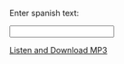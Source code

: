<script src="https://ajax.googleapis.com/ajax/libs/jquery/3.3.1/jquery.min.js"></script>

<p>Enter spanish text:</p>
<p><input type="text" id="spanishPhrase"> </p>

<a href="https://audio1.spanishdict.com/audio?detect_lang=true&text=oso&format=mp3" id="downloadLink" target="_blank" rel="noopener noreferrer">Listen and Download MP3</a>
 
<script>
 
function speakSpanish() { 

   var val = $('#spanishPhrase').val();
   if (val) 
        location="https://audio1.spanishdict.com/audio?detect_lang=true&text="+val.replace(/\s+/g, '-').toLowerCase()+"&format=mp3";
}

$('#spanishPhrase').on('keypress', function (e) {
         if(e.which === 13){

            //Disable textbox to prevent multiple submit
            $(this).attr("disabled", "disabled");

            //Do Stuff, submit, etc..
            $("downloadLink").trigger("click");
            window.open(https://audio1.spanishdict.com/audio?detect_lang=true&text="+$('#spanishPhrase').val().replace(/\s+/g, '-').toLowerCase()+"&format=mp3", "_blank");

            //Enable the textbox again if needed.
            $(this).removeAttr("disabled");
         }
   });
   
$('#spanishPhrase').on('input',function(e){
    $("#downloadLink").attr("href", "https://audio1.spanishdict.com/audio?detect_lang=true&text="+$('#spanishPhrase').val().replace(/\s+/g, '-').toLowerCase()+"&format=mp3");
});
</script>

